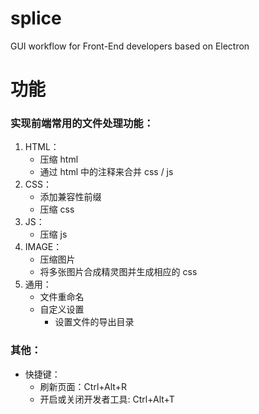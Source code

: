 # splice
GUI workflow for Front-End developers based on Electron

# 功能
### 实现前端常用的文件处理功能：
1. HTML：
	- 压缩 html 
	- 通过 html 中的注释来合并 css / js
2. CSS：
	- 添加兼容性前缀
	- 压缩 css
3. JS：
	- 压缩 js
4. IMAGE：
	- 压缩图片
	- 将多张图片合成精灵图并生成相应的 css
5. 通用：
	- 文件重命名
	- 自定义设置
		- 设置文件的导出目录

### 其他：
- 快捷键：
	- 刷新页面：Ctrl+Alt+R
	- 开启或关闭开发者工具: Ctrl+Alt+T

